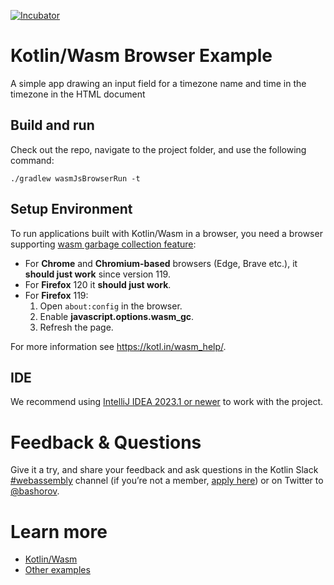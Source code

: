 [![Incubator](https://jb.gg/badges/incubator-plastic.svg)](https://github.com/JetBrains#jetbrains-on-github)

# Kotlin/Wasm Browser Example

A simple app drawing an input field for a timezone name and time in the timezone in the HTML document

## Build and run

Check out the repo, navigate to the project folder, and use the following command:
```
./gradlew wasmJsBrowserRun -t
```

## Setup Environment

To run applications built with Kotlin/Wasm in a browser, you need a browser supporting [wasm garbage collection feature](https://github.com/WebAssembly/gc):

- For **Chrome** and **Chromium-based** browsers (Edge, Brave etc.), it **should just work** since version 119.
- For **Firefox** 120 it **should just work**.
- For **Firefox** 119:
    1. Open `about:config` in the browser.
    2. Enable **javascript.options.wasm_gc**.
    3. Refresh the page.

For more information see https://kotl.in/wasm_help/.

## IDE

We recommend using [IntelliJ IDEA 2023.1 or newer](https://www.jetbrains.com/idea/) to work with the project.

# Feedback & Questions

Give it a try, and share your feedback and ask questions in the Kotlin Slack [#webassembly](https://slack-chats.kotlinlang.org/c/webassembly) channel (if you’re not a member, [apply here](https://kotl.in/slack)) or on Twitter to [@bashorov](https://twitter.com/bashorov).

# Learn more

* [Kotlin/Wasm](https://kotl.in/wasm/)
* [Other examples](../../../#examples)
